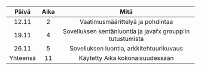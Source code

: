 |Päivä|Aika|Mitä|
|:---------:|:--------:|:--------:|
|12.11|2|Vaatimusmäärittelyä ja pohdintaa|
|19.11|4|Sovelluksen kentänluontia ja javafx grouppiin tutustumista|
|26.11|5|Sovelluksen luontia, arkkitehtuurikuvaus|
|Yhteensä|11|Käytetty Aika kokonaisuudessaan|
